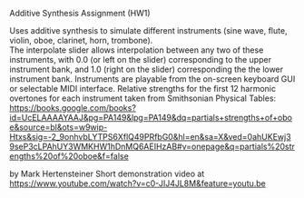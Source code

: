 Additive Synthesis Assignment (HW1)

Uses additive synthesis to simulate different instruments (sine wave, flute, violin, oboe, clarinet, horn, trombone).  
The interpolate slider allows interpolation between any two of these instruments, with 0.0 (or left on the slider)
corresponding to the upper instrument bank, and 1.0 (right on the slider) corresponding the the lower instrument bank.
Instruments are playable from the on-screen keyboard GUI or selectable MIDI interface.
Relative strengths for the first 12 harmonic overtones for each instrument taken from Smithsonian Physical Tables: https://books.google.com/books?id=UcELAAAAYAAJ&pg=PA149&lpg=PA149&dq=partials+strengths+of+oboe&source=bl&ots=w9wip-Htxs&sig=-2_9onhvbLYTPS6XflQ49PRfbG0&hl=en&sa=X&ved=0ahUKEwj39seP3cLPAhUY3WMKHW1hDnMQ6AEIHzAB#v=onepage&q=partials%20strengths%20of%20oboe&f=false

by Mark Hertensteiner
Short demonstration video at https://www.youtube.com/watch?v=c0-JIJ4JL8M&feature=youtu.be
